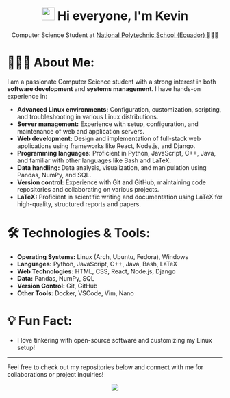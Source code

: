 <h1 align="center">
  <img src="https://media.giphy.com/media/hvRJCLFzcasrR4ia7z/giphy.gif" height="30px">
  Hi everyone, I'm Kevin  
</h1>
<p align="center">
  Computer Science Student at <a href="https://www.epn.edu.ec/"> National Polytechnic School (Ecuador) </a>
  🏫🇪🇨
</p>

# 👨🏻‍💻 About Me:

I am a passionate Computer Science student with a strong interest in both **software development** and **systems management**. I have hands-on experience in:

- **Advanced Linux environments:** Configuration, customization, scripting, and troubleshooting in various Linux distributions.
- **Server management:** Experience with setup, configuration, and maintenance of web and application servers.
- **Web development:** Design and implementation of full-stack web applications using frameworks like React, Node.js, and Django.
- **Programming languages:** Proficient in Python, JavaScript, C++, Java, and familiar with other languages like Bash and LaTeX.
- **Data handling:** Data analysis, visualization, and manipulation using Pandas, NumPy, and SQL.
- **Version control:** Experience with Git and GitHub, maintaining code repositories and collaborating on various projects.
- **LaTeX:** Proficient in scientific writing and documentation using LaTeX for high-quality, structured reports and papers.

# 🛠️ Technologies & Tools:

- **Operating Systems:** Linux (Arch, Ubuntu, Fedora), Windows
- **Languages:** Python, JavaScript, C++, Java, Bash, LaTeX
- **Web Technologies:** HTML, CSS, React, Node.js, Django
- **Data:** Pandas, NumPy, SQL
- **Version Control:** Git, GitHub
- **Other Tools:** Docker, VSCode, Vim, Nano

# 💡 Fun Fact:
- I love tinkering with open-source software and customizing my Linux setup!

---

Feel free to check out my repositories below and connect with me for collaborations or project inquiries!
<p align="center">
<img src="https://github-readme-stats.vercel.app/api/top-langs/?username=Al3xMR&layout=compact">
</p>

